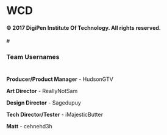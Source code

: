 # WCD

<h4>© 2017 DigiPen Institute Of Technology. All rights reserved.</h4>

#<h3>Team Usernames</h3>
#
<b>Producer/Product Manager</b> - HudsonGTV

<b>Art Director</b> - ReallyNotSam

<b>Design Director</b> - Sagedupuy

<b>Tech Director/Tester</b> - iMajesticButter

<b>Matt</b> - cehnehd3h
